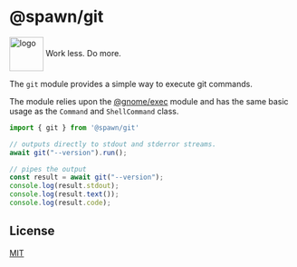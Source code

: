 # @spawn/git

<div height=30" vertical-align="top">
<image src="https://raw.githubusercontent.com/gnomejs/gnomejs/main/assets/icon.png"
    alt="logo" width="60" valign="middle" />
<span>Work less. Do more. </span>
</div>

The `git` module provides a simple way to execute git commands.

The module relies upon the [@gnome/exec][exec] module and
has the same basic usage as the `Command` and `ShellCommand` class.

```typescript
import { git } from '@spawn/git'

// outputs directly to stdout and stderror streams.
await git("--version").run();

// pipes the output
const result = await git("--version");
console.log(result.stdout);
console.log(result.text());
console.log(result.code);
```

## License

[MIT](./LICENSE.md)

[exec]: https://jsr.io/@gnome/exec/doc
